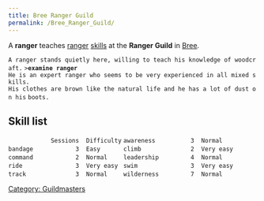 ```yaml
---
title: Bree Ranger Guild
permalink: /Bree_Ranger_Guild/
---
```


A **ranger** teaches [ranger](general "wikilink")
[skills](skill "wikilink") at the **Ranger Guild** in
[Bree](Bree "wikilink").

`A ranger stands quietly here, willing to teach his knowledge of woodcraft.`
`>`**`examine ranger`**
`He is an expert ranger who seems to be very experienced in all mixed skills.`
`His clothes are brown like the natural life and he has a lot of dust on his`
`boots.`

## Skill list

`            Sessions  Difficulty`
`awareness          3  Normal    `
`bandage            3  Easy      `
`climb              2  Very easy `
`command            2  Normal    `
`leadership         4  Normal    `
`ride               3  Very easy `
`swim               3  Very easy `
`track              3  Normal    `
`wilderness         7  Normal  `

[Category: Guildmasters](Category:_Guildmasters "wikilink")